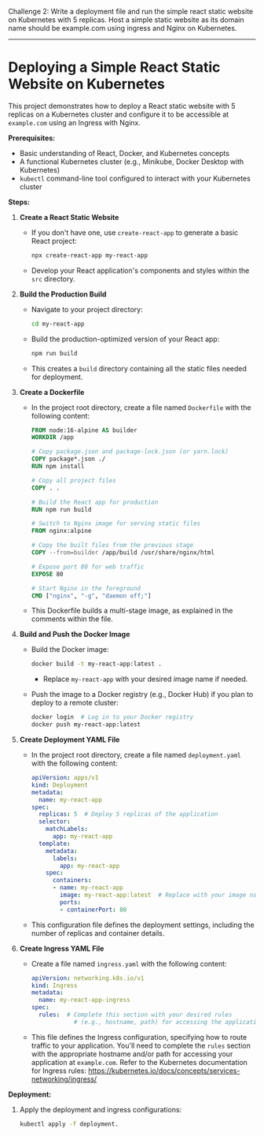 Challenge 2: Write a deployment file and run the simple react static website on Kubernetes with 5 replicas. Host a simple static website as its domain name should be example.com using ingress and Nginx on Kubernetes.

----
# Deploying a Simple React Static Website on Kubernetes

This project demonstrates how to deploy a React static website with 5 replicas on a Kubernetes cluster and configure it to be accessible at `example.com` using an Ingress with Nginx.

**Prerequisites:**

- Basic understanding of React, Docker, and Kubernetes concepts
- A functional Kubernetes cluster (e.g., Minikube, Docker Desktop with Kubernetes)
- `kubectl` command-line tool configured to interact with your Kubernetes cluster

**Steps:**

1. **Create a React Static Website**

   - If you don't have one, use `create-react-app` to generate a basic React project:

     ```bash
     npx create-react-app my-react-app
     ```

   - Develop your React application's components and styles within the `src` directory.

2. **Build the Production Build**

   - Navigate to your project directory:

     ```bash
     cd my-react-app
     ```

   - Build the production-optimized version of your React app:

     ```bash
     npm run build
     ```

   - This creates a `build` directory containing all the static files needed for deployment.

3. **Create a Dockerfile**

   - In the project root directory, create a file named `Dockerfile` with the following content:

     ```dockerfile
     FROM node:16-alpine AS builder
     WORKDIR /app

     # Copy package.json and package-lock.json (or yarn.lock)
     COPY package*.json ./
     RUN npm install

     # Copy all project files
     COPY . .

     # Build the React app for production
     RUN npm run build

     # Switch to Nginx image for serving static files
     FROM nginx:alpine

     # Copy the built files from the previous stage
     COPY --from=builder /app/build /usr/share/nginx/html

     # Expose port 80 for web traffic
     EXPOSE 80

     # Start Nginx in the foreground
     CMD ["nginx", "-g", "daemon off;"]
     ```

   - This Dockerfile builds a multi-stage image, as explained in the comments within the file.

4. **Build and Push the Docker Image**

   - Build the Docker image:

     ```bash
     docker build -t my-react-app:latest .
     ```

     - Replace `my-react-app` with your desired image name if needed.

   - Push the image to a Docker registry (e.g., Docker Hub) if you plan to deploy to a remote cluster:

     ```bash
     docker login  # Log in to your Docker registry
     docker push my-react-app:latest
     ```

5. **Create Deployment YAML File**

   - In the project root directory, create a file named `deployment.yaml` with the following content:

     ```yaml
     apiVersion: apps/v1
     kind: Deployment
     metadata:
       name: my-react-app
     spec:
       replicas: 5  # Deploy 5 replicas of the application
       selector:
         matchLabels:
           app: my-react-app
       template:
         metadata:
           labels:
             app: my-react-app
         spec:
           containers:
           - name: my-react-app
             image: my-react-app:latest  # Replace with your image name/registry if needed
             ports:
             - containerPort: 80
     ```

   - This configuration file defines the deployment settings, including the number of replicas and container details.

6. **Create Ingress YAML File**

   - Create a file named `ingress.yaml` with the following content:

     ```yaml
     apiVersion: networking.k8s.io/v1
     kind: Ingress
     metadata:
       name: my-react-app-ingress
     spec:
       rules:  # Complete this section with your desired rules
                 # (e.g., hostname, path) for accessing the application
     ```

   - This file defines the Ingress configuration, specifying how to route traffic to your application. You'll need to complete the `rules` section with the appropriate hostname and/or path for accessing your application at `example.com`. Refer to the Kubernetes documentation for Ingress rules: https://kubernetes.io/docs/concepts/services-networking/ingress/

**Deployment:**

1. Apply the deployment and ingress configurations:

   ```bash
   kubectl apply -f deployment.
